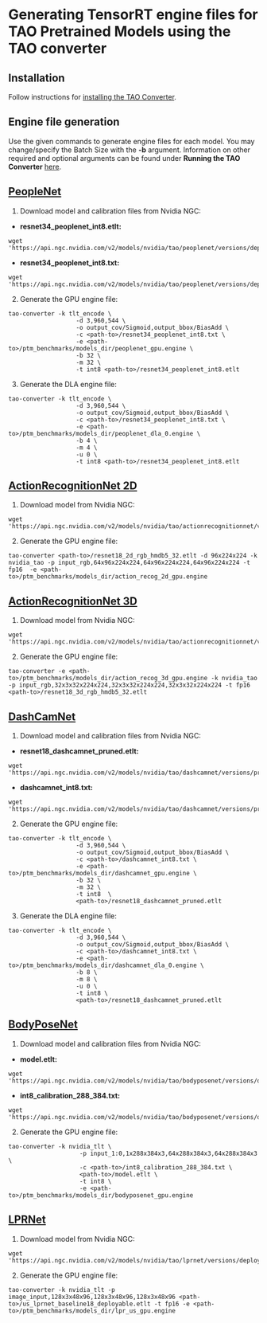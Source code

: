 # Generating TensorRT engine files for TAO Pretrained Models using the TAO converter

## Installation
Follow instructions for [installing the TAO Converter](https://catalog.ngc.nvidia.com/orgs/nvidia/teams/tao/resources/tao-converter).

## Engine file generation
Use the given commands to generate engine files for each model. You may change/specify the Batch Size with the **-b** argument. Information on other required and optional arguments can be found under **Running the TAO Converter** [here](https://catalog.ngc.nvidia.com/orgs/nvidia/teams/tao/resources/tao-converter).

## [PeopleNet](https://catalog.ngc.nvidia.com/orgs/nvidia/teams/tao/models/peoplenet)
1. Download model and calibration files from Nvidia NGC:
- **resnet34_peoplenet_int8.etlt:**
```
wget 'https://api.ngc.nvidia.com/v2/models/nvidia/tao/peoplenet/versions/deployable_quantized_v2.5/files/resnet34_peoplenet_int8.etlt'
```
- **resnet34_peoplenet_int8.txt:**
```
wget 'https://api.ngc.nvidia.com/v2/models/nvidia/tao/peoplenet/versions/deployable_quantized_v2.5/files/resnet34_peoplenet_int8.txt'
```

2. Generate the GPU engine file:
```
tao-converter -k tlt_encode \
                   -d 3,960,544 \
                   -o output_cov/Sigmoid,output_bbox/BiasAdd \
                   -c <path-to>/resnet34_peoplenet_int8.txt \
                   -e <path-to>/ptm_benchmarks/models_dir/peoplenet_gpu.engine \
                   -b 32 \
                   -m 32 \
                   -t int8 <path-to>/resnet34_peoplenet_int8.etlt

```  

3. Generate the DLA engine file:
```
tao-converter -k tlt_encode \
                   -d 3,960,544 \
                   -o output_cov/Sigmoid,output_bbox/BiasAdd \
                   -c <path-to>/resnet34_peoplenet_int8.txt \
                   -e <path-to>/ptm_benchmarks/models_dir/peoplenet_dla_0.engine \
                   -b 4 \
                   -m 4 \
                   -u 0 \
                   -t int8 <path-to>/resnet34_peoplenet_int8.etlt

```

## [ActionRecognitionNet 2D](https://catalog.ngc.nvidia.com/orgs/nvidia/teams/tao/models/actionrecognitionnet)
1. Download model from Nvidia NGC:
```
wget 'https://api.ngc.nvidia.com/v2/models/nvidia/tao/actionrecognitionnet/versions/deployable_v1.0/files/resnet18_2d_rgb_hmdb5_32.etlt'
```

2. Generate the GPU engine file:
```
tao-converter <path-to>/resnet18_2d_rgb_hmdb5_32.etlt -d 96x224x224 -k nvidia_tao -p input_rgb,64x96x224x224,64x96x224x224,64x96x224x224 -t fp16  -e <path-to>/ptm_benchmarks/models_dir/action_recog_2d_gpu.engine
```

## [ActionRecognitionNet 3D](https://catalog.ngc.nvidia.com/orgs/nvidia/teams/tao/models/actionrecognitionnet)
1. Download model from Nvidia NGC:
```
wget 'https://api.ngc.nvidia.com/v2/models/nvidia/tao/actionrecognitionnet/versions/deployable_v1.0/files/resnet18_3d_rgb_hmdb5_32.etlt'
```

2. Generate the GPU engine file:
```
tao-converter -e <path-to>/ptm_benchmarks/models_dir/action_recog_3d_gpu.engine -k nvidia_tao -p input_rgb,32x3x32x224x224,32x3x32x224x224,32x3x32x224x224 -t fp16 <path-to>/resnet18_3d_rgb_hmdb5_32.etlt
```

## [DashCamNet](https://catalog.ngc.nvidia.com/orgs/nvidia/teams/tao/models/dashcamnet)
1. Download model and calibration files from Nvidia NGC:
- **resnet18_dashcamnet_pruned.etlt:**
```
wget 'https://api.ngc.nvidia.com/v2/models/nvidia/tao/dashcamnet/versions/pruned_v1.0.1/files/resnet18_dashcamnet_pruned.etlt'
```
- **dashcamnet_int8.txt:**
```
wget 'https://api.ngc.nvidia.com/v2/models/nvidia/tao/dashcamnet/versions/pruned_v1.0.1/files/dashcamnet_int8.txt'
```

2. Generate the GPU engine file:
```
tao-converter -k tlt_encode \
                   -d 3,960,544 \
                   -o output_cov/Sigmoid,output_bbox/BiasAdd \
                   -c <path-to>/dashcamnet_int8.txt \
                   -e <path-to>/ptm_benchmarks/models_dir/dashcamnet_gpu.engine \
                   -b 32 \
                   -m 32 \
                   -t int8  \  
                   <path-to>/resnet18_dashcamnet_pruned.etlt
```

3. Generate the DLA engine file:
```
tao-converter -k tlt_encode \
                   -d 3,960,544 \
                   -o output_cov/Sigmoid,output_bbox/BiasAdd \
                   -c <path-to>/dashcamnet_int8.txt \
                   -e <path-to>/ptm_benchmarks/models_dir/dashcamnet_dla_0.engine \
                   -b 8 \
                   -m 8 \
                   -u 0 \
                   -t int8 \
                   <path-to>/resnet18_dashcamnet_pruned.etlt
```

## [BodyPoseNet](https://catalog.ngc.nvidia.com/orgs/nvidia/teams/tao/models/bodyposenet)
1. Download model and calibration files from Nvidia NGC:
- **model.etlt:**
```
wget 'https://api.ngc.nvidia.com/v2/models/nvidia/tao/bodyposenet/versions/deployable_v1.0.1/files/model.etlt'
```
- **int8_calibration_288_384.txt:**
```
wget 'https://api.ngc.nvidia.com/v2/models/nvidia/tao/bodyposenet/versions/deployable_v1.0.1/files/int8_calibration_288_384.txt'
```

2. Generate the GPU engine file:
```
tao-converter -k nvidia_tlt \
                    -p input_1:0,1x288x384x3,64x288x384x3,64x288x384x3 \
                    -c <path-to>/int8_calibration_288_384.txt \
                    <path-to>/model.etlt \
                    -t int8 \
                    -e <path-to>/ptm_benchmarks/models_dir/bodyposenet_gpu.engine
```

## [LPRNet](https://catalog.ngc.nvidia.com/orgs/nvidia/teams/tao/models/lprnet)
1. Download model from Nvidia NGC:
```
wget 'https://api.ngc.nvidia.com/v2/models/nvidia/tao/lprnet/versions/deployable_v1.0/files/us_lprnet_baseline18_deployable.etlt'
```

2. Generate the GPU engine file:
```
tao-converter -k nvidia_tlt -p image_input,128x3x48x96,128x3x48x96,128x3x48x96 <path-to>/us_lprnet_baseline18_deployable.etlt -t fp16 -e <path-to>/ptm_benchmarks/models_dir/lpr_us_gpu.engine
```
